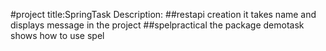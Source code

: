 #project title:SpringTask
Description:
##restapi creation
it takes  name and displays message in the project
##spelpractical
the package demotask shows how to use spel